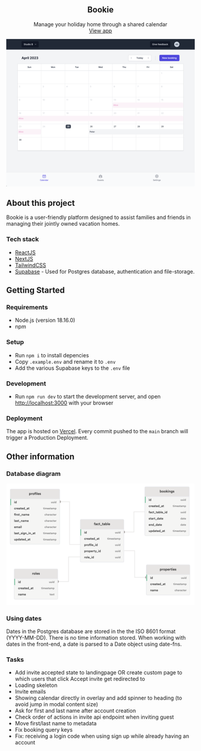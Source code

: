 <h2 align="center">Bookie</h2>
<p align="center">
    Manage your holiday home through a shared calendar<br />
    <a href="https://bookie-twentytwo.vercel.app/">View app</a>
</p>

![Preview of UI](preview.png)

## About this project

Bookie is a user-friendly platform designed to assist families and friends in managing their jointly owned vacation homes.

### Tech stack

- [ReactJS](https://react.dev/)
- [NextJS](https://nextjs.org/)
- [TailwindCSS](https://tailwindcss.com/)
- [Supabase](https://supabase.com/) - Used for Postgres database, authentication and file-storage.

## Getting Started

### Requirements

- Node.js (version 18.16.0)
- npm

### Setup

- Run `npm i` to install depencies
- Copy `.example.env` and rename it to `.env`
- Add the various Supabase keys to the `.env` file

### Development

- Run `npm run dev` to start the development server, and open [http://localhost:3000](http://localhost:3000) with your browser

### Deployment

The app is hosted on [Vercel](https://vercel.com/). Every commit pushed to the `main` branch will trigger a Production Deployment.

## Other information

### Database diagram

![Database diagram](database-diagram.png)

### Using dates

Dates in the Postgres database are stored in the the ISO 8601 format (YYYY-MM-DD). There is no time information stored.
When working with dates in the front-end, a date is parsed to a Date object using date-fns.

### Tasks

- Add invite accepted state to landingpage OR create custom page to which users that click Accept invite get redirected to
- Loading skeleton
- Invite emails
- Showing calendar directly in overlay and add spinner to heading (to avoid jump in modal content size)
- Ask for first and last name after account creation
- Check order of actions in invite api endpoint when inviting guest
- Move first/last name to metadata
- Fix booking query keys
- Fix: receiving a login code when using sign up while already having an account
